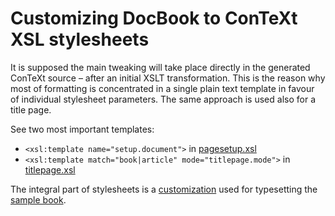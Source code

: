 Customizing DocBook to ConTeXt XSL stylesheets
==============================================

It is supposed the main tweaking will take place directly in the generated ConTeXt source – after an initial XSLT transformation. This is the reason why most of formatting is concentrated in a single plain text template in favour of individual stylesheet parameters. The same approach is used also for a title page.

See two most important templates:
* `<xsl:template name="setup.document">` in [pagesetup.xsl](pagesetup.xsl)
* `<xsl:template match="book|article" mode="titlepage.mode">` in [titlepage.xsl](titlepage.xsl)

The integral part of stylesheets is a [customization](docbook-custom.xsl) used for typesetting the [sample book](https://github.com/doctribute/docbook-projects/tree/master/books/sa-mekyzo-czolany-nycbytora).
